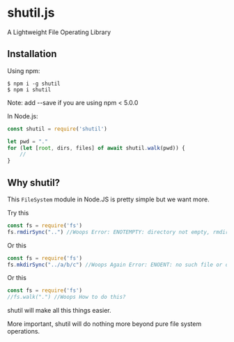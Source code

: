 # shutil.js

A Lightweight File Operating Library

## Installation

Using npm:
```shell
$ npm i -g shutil
$ npm i shutil
```
Note: add --save if you are using npm < 5.0.0

In Node.js:
```js
const shutil = require('shutil')

let pwd = "."
for (let [root, dirs, files] of await shutil.walk(pwd)) {
	//
}
```

## Why shutil?

This `FileSystem` module in Node.JS is pretty simple but we want more.

Try this
```js
const fs = require('fs')
fs.rmdirSync("..") //Woops Error: ENOTEMPTY: directory not empty, rmdir ".."
```

Or this
```js
const fs = require('fs')
fs.mkdirSync("../a/b/c") //Woops Again Error: ENOENT: no such file or directory, mkdir "./a/b/c"
```

Or this
```js
const fs = require('fs')
//fs.walk(".") //Woops How to do this?
```

shutil will make all this things easier. 

More important, shutil will do nothing more beyond pure file system operations.
